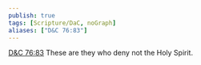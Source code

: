 ```yaml
---
publish: true
tags: [Scripture/DaC, noGraph]
aliases: ["D&C 76:83"]
---
```

[D&C 76:83](https://churchofjesuschrist.org/study/scriptures/dc-testament/dc/76?lang=eng&id=p83#p83) These are they who deny not the Holy Spirit.
